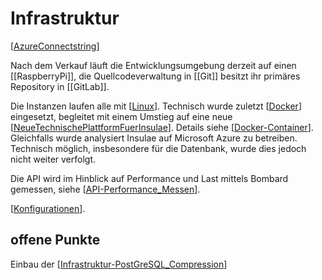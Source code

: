 # Infrastruktur

[[AzureConnectstring]]

Nach dem Verkauf läuft die Entwicklungsumgebung derzeit auf einen [[RaspberryPi]], die Quellcodeverwaltung in [[Git]] besitzt ihr primäres Repository in [[GitLab]].

Die Instanzen laufen alle mit [[Linux]].
Technisch wurde zuletzt [[Docker]] eingesetzt, begleitet mit einem Umstieg auf eine neue [[NeueTechnischePlattformFuerInsulae]]. Details siehe [[Docker-Container]].
Gleichfalls wurde analysiert Insulae auf Microsoft Azure zu betreiben. Technisch möglich, insbesondere für die Datenbank, wurde dies jedoch nicht weiter verfolgt.

Die API wird im Hinblick auf Performance und Last mittels Bombard gemessen, siehe [[API-Performance_Messen]].

[[Konfigurationen]].

## offene Punkte
Einbau der [[Infrastruktur-PostGreSQL_Compression]]



[//begin]: # "Autogenerated link references for markdown compatibility"
[AzureConnectstring]: AzureConnectstring "Azure Connect String"
[Linux]: ../Linux/Linux "Linux"
[Docker]: ../Docker/Docker "Docker"
[NeueTechnischePlattformFuerInsulae]: NeueTechnischePlattformFuerInsulae "Neue technische Plattform für Insulae"
[Docker-Container]: Docker-Container "Docker-Container"
[API-Performance_Messen]: API-Performance_Messen "API-Performance Messen"
[Konfigurationen]: Konfigurationen "Konfigurationen"
[Infrastruktur-PostGreSQL_Compression]: Infrastruktur-PostGreSQL_Compression "PostGreSQL Compression"
[//end]: # "Autogenerated link references"

